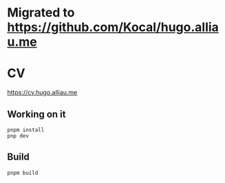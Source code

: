 # Migrated to https://github.com/Kocal/hugo.alliau.me


# CV

https://cv.hugo.alliau.me

## Working on it

```shell
pnpm install
pnp dev
```

## Build

```shell
pnpm build
```
